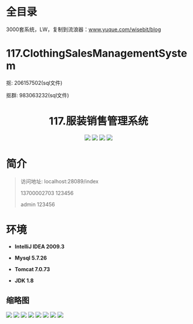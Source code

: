 # 全目录

3000套系统，LW，复制到流浪器：www.yuque.com/wisebit/blog

# 117.ClothingSalesManagementSystem

<p>抠: 206157502(sql文件)</p>
<p>抠群: 983063232(sql文件)</p>

<p><h1 align="center">117.服装销售管理系统</h1></p>


<p align="center">
	<img src="https://img.shields.io/badge/jdk-1.8-orange.svg"/>
    <img src="https://img.shields.io/badge/springBoot-5.x-lightgrey.svg"/>
    <img src="https://img.shields.io/badge/html-5.x-blue.svg"/>
    <img src="https://img.shields.io/badge/mysql-5.x-yellow.svg"/>
</p>

# 简介
>
> 

>访问地址: localhost:28089/index
> 
> 13700002703	123456
> 
> admin  123456


# 环境

- <b>IntelliJ IDEA 2009.3</b>

- <b>Mysql 5.7.26</b>

- <b>Tomcat 7.0.73</b>

- <b>JDK 1.8</b>




## 缩略图

![](https://bitwise.oss-cn-heyuan.aliyuncs.com/2024/9/10/4f51f339-3df4-4ed9-8d2a-ef02b9588990.png)
![](https://bitwise.oss-cn-heyuan.aliyuncs.com/2024/9/10/4f51f339-3df4-4ed9-8d2a-ef02b9588990.png)
![](https://bitwise.oss-cn-heyuan.aliyuncs.com/2024/9/10/c2b7b217-c24c-4efe-8eec-5da123afaeeb.png)
![](https://bitwise.oss-cn-heyuan.aliyuncs.com/2024/9/10/19c4f2b5-fe7b-4886-9aa3-a43853d56afc.png)
![](https://bitwise.oss-cn-heyuan.aliyuncs.com/2024/9/10/bfded71c-8524-4366-b86f-bf088fe31947.png)
![](https://bitwise.oss-cn-heyuan.aliyuncs.com/2024/9/10/51ceae69-277b-4665-b72f-20d625dbea57.png)
![](https://bitwise.oss-cn-heyuan.aliyuncs.com/2024/9/10/68145275-e007-4294-8943-759bf407296d.png)
![](https://bitwise.oss-cn-heyuan.aliyuncs.com/2024/9/10/3373d0a6-cfb1-4854-830b-fe5d9aba9da8.png)


